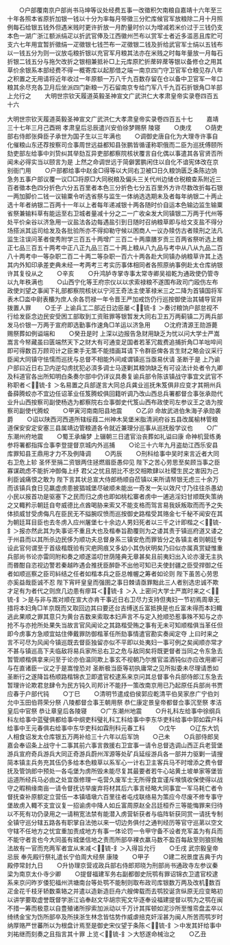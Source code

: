 <!-- { "loadSidebar": true } -->
　　○户部覆南京户部尚书马坤等议处经费五事一改徵积欠南粮自嘉靖十六年至三十年各照本省原折加银一钱以十分为率每月带徵三分贮库候官军放粮除二月十月照例每石给银五钱外但遇米贱时更许折放一月酌量时价以为增减若米价过于三钱仍支本色一湖广浙江额派绢疋以折武官俸及江西徽州苎布以赏军士者近多滥恶且库贮可支六七年用宜暂折徵绢一疋徵银七钱苎布一疋徵银二钱及折给武官军士绢以五钱布以一钱五分为则一议放屯粮折银以充官军月粮其法亦在米贱之时每年量放一月每石折银二钱五分与拖欠改折之银相兼抵补□上元库原贮折蓆碎蓆等银以备修仓之用其草价余银系本部经费不得一概寄库以起那借之端一南京四门守卫官军仓粮见存八年之积置之无用请将近年收过一年原额一万八千九百数存留在仓以备中卫官军一年口粮其余尽充各卫月后坐派四门新粮一万石留南京专给门军八千九百石折银角□羊部  上允行之
　　大明世宗钦天履道英毅圣神宣文广武洪仁大孝肃皇帝实录卷四百五十六


大明世宗钦天履道英毅圣神宣文广武洪仁大孝肃皇帝实录卷四百五十七
　　嘉靖三十七年三月己酉朔  孝肃皇后忌辰遣兴安伯徐梦赐祭  陵寝
　　○庚戌
　　○荫吏部右侍郎张舜臣子承世为国子生以三年满也
　　○调御史唐自化为大理寺许事自化催粮山东还荐按察司佥事周世远益都知县张鹏皆循谨称职俄而二臣为巡抚傅颐所劾吏部左给事中刘贽纠其举劾互异吏部都察院核状覆言自化偶以事遣其各官贤否所闻未必得实当以颐言为是  上然之命调世远于简僻罢鹏闲住以自化不谙宪体改在京别衙门用
　　○户部都给事中赵金□得等以大同右卫被□日久粮饷匮乏条陈边饷急务五事户部议覆一议□□将原□大同税粮及偏头三关代州边储仓税粮查系附近三百者徵本色四分折色六分五百里者本色三分折色七分五百里外方许尽数改折每石银一两加脚价二钱一议输粟令听选省祭与监生一体纳选选期未及者每年纳银二十两止选十年者纳银二百两十一年以上者每年递减银十两各随时价自运本色输边监生输粟省祭兼输料草有能运至右卫城者量减十分之二一广收籴发大同镇银二万两于代州等处平价籴谷以济急用一议盐法各边每遇盐引到日随时召纳粮草即与给文支盐不得分场搭派其运司给发及各批验所亦不得抑勒守候以困商人一议办赎仿古者赎刑之法凡监生注误问革者俊秀附学三百五十两增广三百二十两廪膳岁贡三百两省祭听选上粮正七品三百五十两考中正八正九品三百二十两上粮从八九品与考中从八从九品二百八十两考中一等杂职二百二十两二等杂职一百六十两各赴大同镇办纳粮草许其上选其内外知印承差吏典未经一考两考三考实历事体相同者各照原纳事例赴太仓库纳银许其复役从之
　　○辛亥
　　○升鸿胪寺掌寺事太常寺卿吴祖乾为通政使仍管寺以九年秩满也
　　○山西宁化等王府宗仪以以求索禄粮不遂围布政司门殴伤左布政使刘望之事闻下礼部都察院核状以宁河王奇法主使革禄米三之二降为首镇国将军表木□泴中尉表欛为庶人余各罚禄一年令晋王严加戒饬仍行巡按御使治其辅导官并拨置人罪
　　○壬子  上谕兵工二部近日边臣屡＜锍-釒＞奏讨粮饷户部怠视不行给发臣念边民安受困工部取到工资赃罪等银暂发大同右卫五万两蓟镇二万两兵部发马价银一万两于宣府即选勤事作速角□羊运以济急用
　　○沈府清源王勋游薨赐祭葬如例谥端和
　　○癸丑是时  上深以边报告急财用缺乏为忧以问大学士严嵩嵩言今帑藏虽曰匮端然天下之财大有可通变足国者若革冗裁费追捕折角□羊咄啐间即可得数百万顾司计之臣束手无策不能措画耳请下令群臣俾各言生财之略会议采行臣闻大同镇守怯懦而巡抚与总督不相能外间咸谓镇巡当亟易伏请  圣断于是  上乃谕户部曰近日右卫内逆勾虏扰犯必湏多调士马逐剿其粮饷缺乏有可设法计处者令九卿及科道官各出所知明白条奏尔部中仍详议具奏复谕兵部令陈该镇战守事宜文武官不称职者＜锍-釒＞名易置之兵部遂言大同总兵龚业巡抚朱笈俱非应变才其朔州兵备薛腾蛟亦不宜边任诏革业任笈腾蛟俱回籍听调乃改山西总兵署都督佥事张承勋代业升山西按察司副使杨选为都察院右佥事御史代笈山西布政使司左参议王之诰为按察司副使代腾蛟
　　○甲寅河南南阳县地震
　　○乙卯  命故武进伯朱海子承勋袭爵
　　○诏以陕西河西道所辖绥葭二州神木吴堡米脂清涧府谷五县改属榆林管粮道保安安定安塞三县属靖边管粮道各令就近兼理分巡事从巡抚殷学议也
　　○广东潮州府地震
　　○蜀王承爚梦  上辍朝三日遣官治丧葬如礼谥曰康  命神机营练勇参将署都指挥佥事李登提督京城内外巡捕
　　○论三十六年九月盗劫江西乐安县库罪知县王鼎用才力不及例降调
　　○丙辰
　　○刑科给事中吴时来言近者大同右卫危上轸  圣怀至捐二资银两住拯燃眉臣愚仰见  陛下之苦心劳思至矣顾当事之臣寡谋疏虑不能折冲御侮上纾  君父之忧且朋比不忠交相欺肆以社稷生民之害因为己利臣诚痛恨之敢为  陛下言其状总宣大侍郎杨顺自莅镇以来所请帑银无虑三十余万而该镇兵食日见羸虚虏患披猖城堡尽破顺未能出一奇发一矢以效尺寸乃往往杀愚幼小民以报首功是驱塞下之民而归之虏也即如桃松寨者虏中一逋逃淫妇甘顺既失策纳之又輙矜示朝廷自夸威德比点酋喝胁来索又不能支格而驾言易我妖叛取而而予之失体损威甘受虏侮凡在臣民无不搤腕叹愤而巡按御史路楷受其赂金七千秘不闻安在其为朝廷耳目臣也去冬虏入应州屠堡七十余边人男妇死者以三千之计即楷之＜锍-釒＞报亦然此其为失事讵不重且大也及楷奉旨勘覆则为之诿其责于镇巡府道又诿之于州县而以其所杀边民侈为顺功夫总督身系三镇安危而罪皆分之各镇主者则朝廷专设此官何谓至于首级楷既验有灾疤网痕又多幼小其伪状明矣乃曰似亦属真赏疑惟重兵部尚书论亦雷同附和奏之顺遂滥叨世荫隆典无章甚矣且前夷妇出入论亦漫无主执而昬酣自恣视边警若秦越昨遇会推抚臣醉卧不出他可知已夫使封疆之臣受捍御之任者如顺巡察之臣司紏结之任者如楷本兵之臣总帷幄之筹者如论则  陛下虽苦心劳思亦奚益哉臣诚不忍  陛下宵旰皇皇而强圉之事日棘请亟罪黜此三人者别选忠诚不欺才足有为者代之则庶几边患有瘳耳＜锍-釒＞入  上密问大学士严嵩时来之＜锍-釒＞是与非与嵩对顺在宣大亦肯干事近日右卫尽力支持但夷妇一节初焉周章无措将本妇角□羊京既而又取回边其曰要还台吉缚送丘富抵换是也丘富未得而本妇輙逃此果顺之罪其意只为黄台吉数来索取本妇声言不与定入抢顺恐惹事殊不知与之亦抢不与亦抢所处果失当故言官风闻论之其路楷受贿之事有无未可知顺楷俱当革任但即今虏事方急顺宜姑住俸戴罪防御楷革任所劾事情遣官勘实奏闻定夺  上曰时来之言不可尽为风闻今镇巡既去督臣独留亦似不平即以处夷妇一事可例之矣闻顺亦常才不甚与镇巡高下夫临敌将易兵家所忌右卫之危与敌同矣将既更督者当同之令东急去暂管顺楷俱拿来问至于论亦伯温同欺上事玄不视朝乃尔推官滥酒钝似亦应改用卿可与在直诸臣一议之于是嵩惶恐对  圣断极当臣等初执庸常之见所拟委未尽理请悉如  圣断行之遂降旨杨顺路楷锦衣卫即遣官校逮系来京问其总督事令兵部侍郎江东急去暂理许论欺君怠肆令为民方钝久司邦计不能抒一策改南京用已乃起原任兵部尚书贾应春于户部代钝
　　○丁巳
　　○清明节遣成伯侯郭应乾清平伯吴家彦广宁伯刘允中玉田伯蒋荣分祭  八陵都督佥事王朝用祭  恭仁康定景皇帝都督佥事沉至祭  孝洁皇后中官祭  恭让章皇后各陵寝
　　○广东潮州地震
　　○升礼科左给事中徐纲兵科左给事中蓝璧俱都给事中纲吏科璧礼科工科给事中李东华吏科给事中郭如霖户科给事中王元春俱右给事中东华吏科如霖刑科元春工科
　　○戊午
　　○辽东大饥人相食诏发太仓库银五万两补给三十六年以后军饷
　　○己未
　　○兵部侍郎吴嘉会奉诏条上战守十二事其前六事言救援右卫宜事一请令总督选调山西正兵老营堡游兵宣府奇兵游兵大同正奇游兵蔚州浑源等处矿兵延绥游兵各一部并力驱剿一请搜简本镇主兵务充其伍仍多给本色粮草以系军心一计右卫主客兵马不时增添之费令督抚及管饷郎中预处一各屯堡为虏所毁未能尽复其最要者若牛心站黄土坡单家等堡皆运道所经兵马必由之处宜亟修理一屯营久废军士无所得食宜谨斥堠慎收保使得以战守之暇稍缘南亩一请令督抚访举废弃将材其后六事言经略大同事宜一军马耗亡者令督抚查补原额定立营伍一本镇墙墩六百里往者屯戍联络易为策应今尽废不修专事守堡故虏入輙不支宜议复一招谕虏中降人如丘富周原赵全吕廷桓乔三等能悔罪来归待以不死有功仍录用之一请稍宽法禁有能潜入虏营斩获者与临阵斩获同赏一请抚专制全镇守巡分辖五路各有职掌自法弛以来一切边务俱付之通判经历等官守巡苐以空文守辖不任地方之忧宜重加责成地方有事一体论罚一令甲守备不设者充军盖为有兵而不能守者言也今大同虽有城堡信地之责而所部卒裸衣羸马数不盈百每敌至则狼狈触法故有一官而充两军者宜从末减＜锍-釒＞入得旨允行
　　○壬戌  武宗毅皇帝忌辰  奉先殿行祭礼遣长宁伯周大经祭  康陵
　　○甲子
　　○建二祝景度吉典于内殿停常封九日
　　○升协理京营戎政兵部右侍郎郑晓为刑部尚书通政寺左参议秦梁为南京太仆寺少卿
　　○提督福建军务右副都御史阮鹗有罪诏锦衣卫遣官校逮系来京问昨岁倭犯福州洪塘南台等处鹗不能制则取布政司库银数万两及改机数百疋金花千枝牙轿数乘辂之并遣以造新造巨舟六艘俾载而去鹗狡诞贪纵原无应变略初以讲学要取虚誉既督学浙江谄奉赵文华胡宗宪文华逐奉设福建提督以鹗为之鹗在闽不措一筹而极意以自豊殖诸所摉索加派动以千万计其挥顿如泥沙所至惟帟盘盂卒以绮绣金宝为饬所部卒及所挟浙生林念皆怙势作威虐掊克奸淫甚为闽人所苦而鹗岁时纳厚赂严世蕃所以为根盘计焉至是御史宋仪望于条陈＜锍-釒＞中发其奸给事中刘祐继而刻奏之且指言其十罪  上览＜锍-釒＞大怒遂命械治之
　　○乙丑
